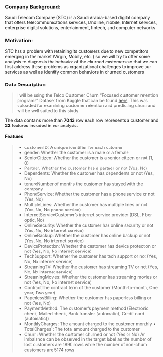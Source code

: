 ### Company Background:

Saudi Telecom Company (STC) is a Saudi Arabia-based digital company that offers telecommunications services, landline, mobile, Internet services, enterprise digital solutions, entertainment, fintech, and computer networks

### Motivation:
STC has a problem with retaining its customers due to new competitors emerging in the market (Virgin, Mobily, etc..) so we will try to offer some analysis to diagnosis the behavior of the churned customers so that we can first address these problems as organizational challenges to improve our services as well as identify common behaviors in churned customers

### Data Description

>I will be using the Telco Customer Churn “Focused customer retention programs” Dataset from Kaggle that can be found [here](https://www.kaggle.com/blastchar/telco-customer-churn).
This was uploaded for examining customer retention and predicting churn and will be well suited to this study

The data contains more than **7043** row each row represents a customer and **22** features included in our analysis.
#### Features
>- customerID: A unique identifier for each cutomer
>- gender: Whether the customer is a male or a female
>- SeniorCitizen: Whether the customer is a senior citizen or not (1, 0)
>- Partner: Whether the customer has a partner or not (Yes, No)
>- Dependents: Whether the customer has dependents or not (Yes, No)
>- tenureNumber of months the customer has stayed with the company
>- PhoneService: Whether the customer has a phone service or not (Yes, No)
>- MultipleLines: Whether the customer has multiple lines or not (Yes, No, No phone service)
>- InternetServiceCustomer’s internet service provider (DSL, Fiber optic, No)
>- OnlineSecurity: Whether the customer has online security or not (Yes, No, No internet service)
>- OnlineBackup: Whether the customer has online backup or not (Yes, No, No internet service)
>- DeviceProtection: Whether the customer has device protection or not (Yes, No, No internet service)
>- TechSupport: Whether the customer has tech support or not (Yes, No, No internet service)
>- StreamingTV: Whether the customer has streaming TV or not (Yes, No, No internet service)
>- StreamingMovies: Whether the customer has streaming movies or not (Yes, No, No internet service)
>- ContractThe contract term of the customer (Month-to-month, One year, Two year)
>- PaperlessBilling: Whether the customer has paperless billing or not (Yes, No)
>- PaymentMethod: The customer’s payment method (Electronic check, Mailed check, Bank transfer (automatic), Credit card (automatic))
>- MonthlyCharges: The amount charged to the customer monthly • TotalCharges`: The total amount charged to the customer
>- Churn: Whether the customer churned or not (Yes or No)
An imbalance can be observed in the target label as the number of lost customers are 1890 rows while the number of non-churn customers are 5174 rows